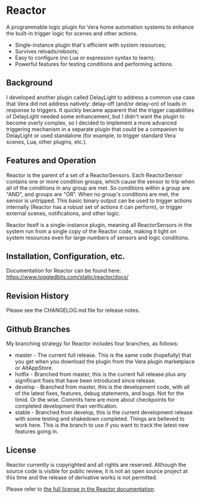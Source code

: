 # Reactor #
A programmable logic plugin for Vera home automation systems to enhance the built-in trigger logic
for scenes and other actions.

* Single-instance plugin that's efficient with system resources;
* Survives reloads/reboots;
* Easy to configure (no Lua or expression syntax to learn);
* Powerful features for testing conditions and performing actions.

## Background ##

I developed another plugin called DelayLight to address a common use case that
Vera did not address natively: delay-off (and/or delay-on) of loads in response
to triggers. It quickly became apparent that the trigger capabilities of DelayLight
needed some enhancement, but I didn't want the plugin to become overly complex,
so I decided to implement a more advanced triggering mechanism in a separate
plugin that could be a companion to DelayLight or used standalone (for example, to
trigger standard Vera scenes, Lua, other plugins, etc.).

## Features and Operation ##

Reactor is the parent of a set of a ReactorSensors. Each ReactorSensor contains
one or more condition groups, which cause the sensor to trip when all of the
conditions in any group are met. So conditions within a group are "AND", and
groups are "OR". When no group's conditions are met, the
sensor is untripped. This basic binary output can be used to trigger actions
internally (Reactor has a robust set of actions it can perform), or trigger
external scenes, notifications, and other logic.

Reactor itself is a single-instance plugin, meaning all ReactorSensors in the system
run from a single copy of the Reactor code, making it light on system resources even
for large numbers of sensors and logic conditions.

## Installation, Configuration, etc. ##

Documentation for Reactor can be found here: https://www.toggledbits.com/static/reactor/docs/

## Revision History ##

Please see the CHANGELOG.md file for release notes.

## Github Branches

My branching strategy for Reactor includes four branches, as follows:
* master - The current full release. This is the same code (hopefully) that you get when you download the plugin from the Vera plugin marketplace or AltAppStore.
* hotfix - Branched from master, this is the current full release plus any significant fixes that have been introduced since release.
* develop - Branched from master, this is the development code, with all of the latest fixes, features, debug statements, and bugs. Not for the timid. Or the wise. Commits here are more about checkpoints for completed development than verification.
* stable - Branched from develop, this is the current development release with some testing and shakedown completed. Things are believed to work here. This is the branch to use if you want to track the latest new features going in.

## License ##

Reactor currently is copyrighted and all rights are reserved. Although the source code is visible for public
review, it is not an open source project at this time and the release of derivative works is not permitted.

Please refer to [the full license in the Reactor documentation](https://www.toggledbits.com/static/reactor/docs/3.6/Installation/).